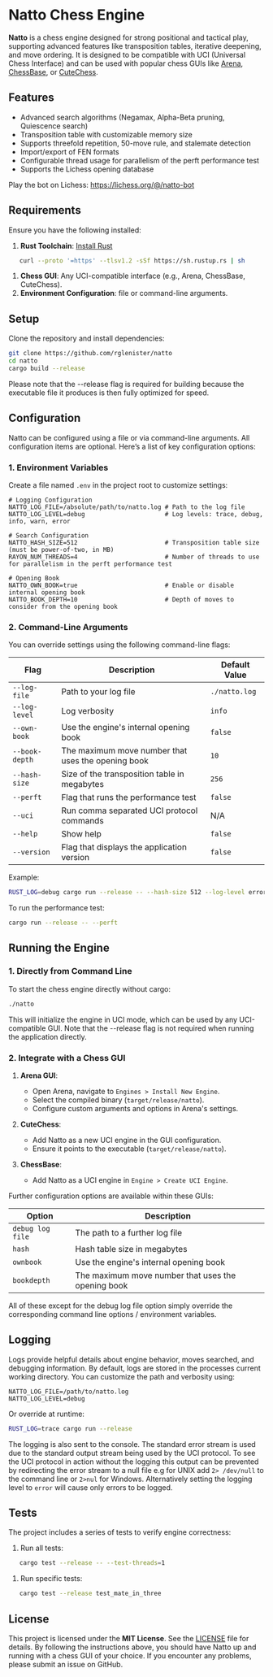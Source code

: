 # **Natto Chess Engine**
**Natto** is a chess engine designed for strong positional and tactical play, supporting advanced features like transposition tables, iterative deepening, and move ordering. It is designed to be compatible with UCI (Universal Chess Interface) and can be used with popular chess GUIs like [Arena](http://playwitharena.de/), [ChessBase](https://en.chessbase.com/), or [CuteChess](https://github.com/cutechess/cutechess).
## **Features**
- Advanced search algorithms (Negamax, Alpha-Beta pruning, Quiescence search)
- Transposition table with customizable memory size
- Supports threefold repetition, 50-move rule, and stalemate detection
- Import/export of FEN formats
- Configurable thread usage for parallelism of the perft performance test
- Supports the Lichess opening database

Play the bot on Lichess: https://lichess.org/@/natto-bot

## **Requirements**
Ensure you have the following installed:
1. **Rust Toolchain**: [Install Rust](https://www.rust-lang.org/tools/install)
``` bash
   curl --proto '=https' --tlsv1.2 -sSf https://sh.rustup.rs | sh
```
1. **Chess GUI**: Any UCI-compatible interface (e.g., Arena, ChessBase, CuteChess).
2. **Environment Configuration**: file or command-line arguments.

## **Setup**
Clone the repository and install dependencies:
``` bash
git clone https://github.com/rglenister/natto
cd natto
cargo build --release
```
Please note that the --release flag is required for building because the executable file it produces is
then fully optimized for speed. 
## **Configuration**
Natto can be configured using a file or via command-line arguments. All configuration items are optional. 
Here’s a list of key configuration options:
### **1. Environment Variables**
Create a file named `.env` in the project root to customize settings: 
``` env
# Logging Configuration
NATTO_LOG_FILE=/absolute/path/to/natto.log # Path to the log file
NATTO_LOG_LEVEL=debug                      # Log levels: trace, debug, info, warn, error

# Search Configuration
NATTO_HASH_SIZE=512                        # Transposition table size (must be power-of-two, in MB)
RAYON_NUM_THREADS=4                        # Number of threads to use for parallelism in the perft performance test 

# Opening Book
NATTO_OWN_BOOK=true                        # Enable or disable internal opening book
NATTO_BOOK_DEPTH=10                        # Depth of moves to consider from the opening book
```
### **2. Command-Line Arguments**
You can override settings using the following command-line flags:

| Flag           | Description                                        | Default Value |
|----------------|----------------------------------------------------|---------------|
| `--log-file`   | Path to your log file                              | `./natto.log` |
| `--log-level`  | Log verbosity                                      | `info`        |
| `--own-book`   | Use the engine's internal opening book             | `false`       |
| `--book-depth` | The maximum move number that uses the opening book | `10`          |
| `--hash-size`  | Size of the transposition table in megabytes       | `256`         |
| `--perft`      | Flag that runs the performance test                | `false`       |
| `--uci`        | Run comma separated UCI protocol commands      | N/A           |
| `--help`       | Show help                                      | `false`       |
| `--version`    | Flag that displays the application version         | `false`       |

Example:
``` bash
RUST_LOG=debug cargo run --release -- --hash-size 512 --log-level error
```
To run the performance test:
``` bash
cargo run --release -- --perft
```
## **Running the Engine**
### **1. Directly from Command Line**
To start the chess engine directly without cargo:
``` bash
./natto
```
This will initialize the engine in UCI mode, which can be used by any UCI-compatible GUI. Note that the --release flag
is not required when running the application directly.
### **2. Integrate with a Chess GUI**
1. **Arena GUI**:
    - Open Arena, navigate to `Engines > Install New Engine`.
    - Select the compiled binary (`target/release/natto`).
    - Configure custom arguments and options in Arena's settings.

2. **CuteChess**:
    - Add Natto as a new UCI engine in the GUI configuration.
    - Ensure it points to the executable (`target/release/natto`).

3. **ChessBase**:
    - Add Natto as a UCI engine in `Engine > Create UCI Engine`.

Further configuration options are available within these GUIs:

| Option           | Description                                        |
|------------------|----------------------------------------------------|
| `debug log file` | The path to a further log file                     |
| `hash`           | Hash table size in megabytes                       |
| `ownbook`        | Use the engine's internal opening book             |
| `bookdepth`      | The maximum move number that uses the opening book |

All of these except for the debug log file option simply override the corresponding command line options / environment variables.

## **Logging**
Logs provide helpful details about engine behavior, moves searched, and debugging information. By default, logs are stored in the processes current working directory. You can customize the path and verbosity using:
``` env
NATTO_LOG_FILE=/path/to/natto.log
NATTO_LOG_LEVEL=debug
```
Or override at runtime:
``` bash
RUST_LOG=trace cargo run --release
```
The logging is also sent to the console. The standard error stream is used due to the standard output stream being
used by the UCI protocol. To see the UCI protocol in action without the logging this output can be
prevented by redirecting the error stream to a null file e.g for UNIX add `2> /dev/null` to the command line
or `2>nul` for Windows.
Alternatively setting the logging level to `error` will cause only errors to be logged.
## **Tests**
The project includes a series of tests to verify engine correctness:
1. Run all tests:
``` bash
   cargo test --release -- --test-threads=1
```
1. Run specific tests:
``` bash
   cargo test --release test_mate_in_three
```

## **License**
This project is licensed under the **MIT License**. See the [LICENSE](LICENSE) file for details.
By following the instructions above, you should have Natto up and running with a chess GUI of your choice. If you encounter any problems, please submit an issue on GitHub.


